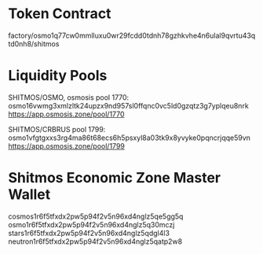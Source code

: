 # Token Contract
factory/osmo1q77cw0mmlluxu0wr29fcdd0tdnh78gzhkvhe4n6ulal9qvrtu43qtd0nh8/shitmos

# Liquidity Pools
SHITMOS/OSMO, osmosis pool 1770:
osmo16vwmg3xmlzltk24upzx9nd957sl0ffqnc0vc5ld0gzqtz3g7yplqeu8nrk
https://app.osmosis.zone/pool/1770

SHITMOS/CRBRUS pool 1799:
osmo1vfgtgxxs3rg4ma86t68ecs6h5psxyl8a03tk9x8yvyke0pqncrjqqe59vn
https://app.osmosis.zone/pool/1799

# Shitmos Economic Zone Master Wallet
cosmos1r6f5tfxdx2pw5p94f2v5n96xd4nglz5qe5gg5q
osmo1r6f5tfxdx2pw5p94f2v5n96xd4nglz5q30mczj
stars1r6f5tfxdx2pw5p94f2v5n96xd4nglz5qdgl4l3
neutron1r6f5tfxdx2pw5p94f2v5n96xd4nglz5qatp2w8